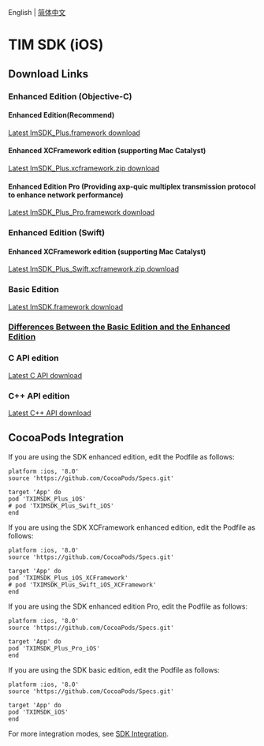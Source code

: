 English | [简体中文](./README_ZH.md)

# TIM SDK (iOS)

## Download Links

### Enhanced Edition (Objective-C)

#### Enhanced Edition(Recommend)

[Latest ImSDK_Plus.framework download](https://im.sdk.qcloud.com/download/plus/7.4.4655/ImSDK_Plus_7.4.4655.framework.zip)

#### Enhanced XCFramework edition (supporting Mac Catalyst)

[Latest ImSDK_Plus.xcframework.zip download](https://im.sdk.qcloud.com/download/plus/7.4.4655/ImSDK_Plus_7.4.4655.xcframework.zip)

#### Enhanced Edition Pro (Providing axp-quic multiplex transmission protocol to enhance network performance)

[Latest ImSDK_Plus_Pro.framework download](https://im.sdk.qcloud.com/download/plus/7.4.4655/ImSDK_Plus_Pro_7.4.4655.framework.zip)

### Enhanced Edition (Swift)

#### Enhanced XCFramework edition (supporting Mac Catalyst)

[Latest ImSDK_Plus_Swift.xcframework.zip download](https://im.sdk.qcloud.com/download/plus/7.4.4655/ImSDK_Plus_Swift_7.4.4655.xcframework.zip)

### Basic Edition

[Latest ImSDK.framework download](https://im.sdk.qcloud.com/download/standard/5.1.62/TIM_SDK_iOS_latest_framework.zip)

### [Differences Between the Basic Edition and the Enhanced Edition](https://github.com/tencentyun/TIMSDK#%E5%9F%BA%E7%A1%80%E7%89%88%E4%B8%8E%E5%A2%9E%E5%BC%BA%E7%89%88%E5%B7%AE%E5%BC%82%E5%AF%B9%E6%AF%94)

### C API edition
[Latest C API download](https://im.sdk.qcloud.com/download/plus/7.4.4655/cross_platform/ImSDK_iOS_C_7.4.4655.framework.zip)

### C++ API edition
[Latest C++ API download](https://im.sdk.qcloud.com/download/plus/7.4.4655/cross_platform/ImSDK_iOS_CPP_7.4.4655.framework.zip)

## CocoaPods Integration
If you are using the SDK enhanced edition, edit the Podfile as follows:
```
platform :ios, '8.0'
source 'https://github.com/CocoaPods/Specs.git'

target 'App' do
pod 'TXIMSDK_Plus_iOS'
# pod 'TXIMSDK_Plus_Swift_iOS'
end
```

If you are using the SDK XCFramework enhanced edition, edit the Podfile as follows:
```
platform :ios, '8.0'
source 'https://github.com/CocoaPods/Specs.git'

target 'App' do
pod 'TXIMSDK_Plus_iOS_XCFramework'
# pod 'TXIMSDK_Plus_Swift_iOS_XCFramework'
end
```

If you are using the SDK enhanced edition Pro, edit the Podfile as follows:
```
platform :ios, '8.0'
source 'https://github.com/CocoaPods/Specs.git'

target 'App' do
pod 'TXIMSDK_Plus_Pro_iOS'
end
```

If you are using the SDK basic edition, edit the Podfile as follows:

```
platform :ios, '8.0'
source 'https://github.com/CocoaPods/Specs.git'

target 'App' do
pod 'TXIMSDK_iOS'
end
```

For more integration modes, see <a href="https://intl.cloud.tencent.com/document/product/1047/34305">SDK Integration</a>.
